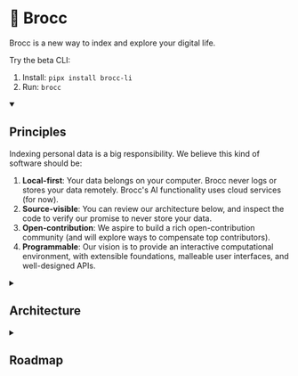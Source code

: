 # 🥦 Brocc

Brocc is a new way to index and explore your digital life.

Try the beta CLI:

1. Install: `pipx install brocc-li`
2. Run: `brocc`

<details open>
<summary><h2>Principles</h2></summary>

Indexing personal data is a big responsibility. We believe this kind of software should be:

1. **Local-first**: Your data belongs on your computer. Brocc never logs or stores your data remotely. Brocc's AI functionality uses cloud services (for now).
2. **Source-visible**: You can review our architecture below, and inspect the code to verify our promise to never store your data.
3. **Open-contribution**: We aspire to build a rich open-contribution community (and will explore ways to compensate top contributors).
4. **Programmable**: Our vision is to provide an interactive computational environment, with extensible foundations, malleable user interfaces, and well-designed APIs.

</details>

<details>
<summary><h2>Architecture</h2></summary>

### Local app

We always prefer embedded tech to hosted services. For now, all AI models run via cloud services. However, our goal is to offer local inference, enabling fully on-device operation (and offline mode).

Dependencies:

- [DuckDB](https://duckdb.org): Embedded columnar database that stores document data. Because access patterns are more analytical than transactional, DuckDB's columnar storage is a good fit.
- [Polars](https://docs.pola.rs): DataFrame library, leverages Apache Arrow to avoid loading entire datasets into memory.
- [LanceDB](https://github.com/lancedb/lancedb): Embedded vector database using [Lance](https://github.com/lancedb/lance) storage format.
- [Textual](https://www.textualize.io): Terminal UI framework.
- [PydanticAI](https://ai.pydantic.dev): Agent framework.
- [OpenRouter](https://openrouter.ai/docs/quickstart): AI routing service, allows user-scoped API keys to access cloud AI models.

AI models:

- [voyage-multimodal-3](https://blog.voyageai.com/2024/11/12/voyage-multimodal-3): Embeds text and images in the same latent space, enabling multimodal search. This model must be run in the cloud until open-source alternatives improve in quality.

### Website

The web component of Brocc is intentionally minimal. We only redirect to the web app for authentication and collaboration features. AI model requests never pass through the web app.

- [Neon Postgres](https://neon.tech/docs/introduction): We store as little as possible in Postgres. What we do store: users, API keys, and collaboration settings.
- Cloudflare [R2](https://developers.cloudflare.com/r2): Free egress, cheaper than alternatives. We use it to store published data.
- [WorkOS](https://workos.com): Easier maintenance than DIY, cheaper than alternatives.
- Upstash [Redis](https://upstash.com/docs/redis/overall/getstarted): We use Redis to cache session information (with short TTL).

</details>

<details>
<summary><h2>Roadmap</h2></summary>

- **0.0.1**: Browser sense: connects to your browser history.
  - [ ] Read browser history up to a selected timeframe
  - [ ] Index common feeds:
    - [x] Twitter
    - [x] Substack
    - [ ] Gmail
  - [ ] Parse PDFs, including metadata for research articles
  - [ ] Chunk long articles and PDFs semantically
  - [ ] Search for "AI-related content", and get back feed items from multiple sources with an AI summary.
- **0.0.2**: API sense: connects to web services via OAuth.
  - [ ] OAuth connection to:
    - [ ] Notion
    - [ ] Slack
    - [ ] Discord
    - [ ] WhatsApp
    - [ ] Telegram
- **0.0.3**: File sense: connects to your filesystem.
  - [ ] Index local Mac applications:
    - [ ] iMessage
    - [ ] Photos
    - [ ] Notes
  - [ ] Index local files:
    - [ ] PDFs
    - [ ] Markdown files

</details>
